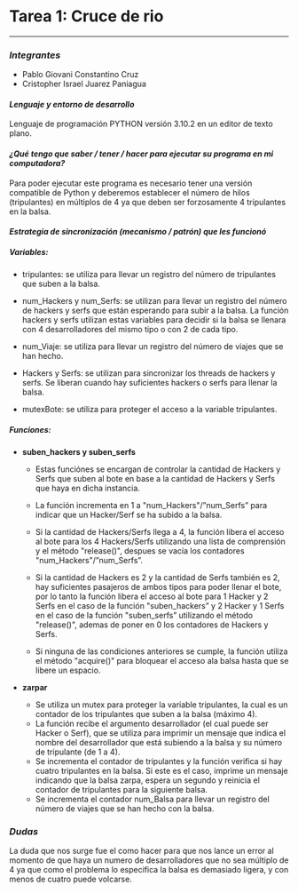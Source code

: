# Tarea 1: Cruce de rio
---
### *Integrantes*

*	Pablo Giovani Constantino Cruz
*	Cristopher Israel Juarez Paniagua

#### *Lenguaje y entorno de desarrollo*

Lenguaje de programación PYTHON versión 3.10.2 en un editor de texto plano.

#### *¿Qué tengo que saber / tener / hacer para ejecutar su programa en mi computadora?*

Para poder ejecutar este programa es necesario tener una versión compatible de Python y deberemos establecer el número de hilos (tripulantes) en múltiplos de 4 ya que deben ser forzosamente 4 tripulantes en la balsa.

#### *Estrategia de sincronización (mecanismo / patrón) que les funcionó*

##### Variables:
*	tripulantes: se utiliza para llevar un registro del número de tripulantes que suben a la balsa. 
*	num_Hackers y num_Serfs: se utilizan para llevar un registro del número de hackers y serfs que están esperando para subir a la balsa. La función hackers y serfs utilizan estas variables para decidir si la balsa se llenara con 4 desarrolladores del mismo tipo o con 2 de cada tipo.

*	num_Viaje: se utiliza para llevar un registro del número de viajes que se han hecho. 

*	Hackers y Serfs: se utilizan para sincronizar los threads de hackers y serfs. Se liberan cuando hay suficientes hackers o serfs para llenar la balsa.

*	mutexBote: se utiliza para proteger el acceso a la variable tripulantes.

##### Funciones:
*	**suben_hackers y suben_serfs**
	-	Estas funciónes se encargan de controlar la cantidad de Hackers y Serfs que suben al bote en base a la cantidad de Hackers y Serfs  que haya en dicha instancia.

	-	La función incrementa en 1 a "num_Hackers"/”num_Serfs” para indicar que un Hacker/Serf se ha subido a la balsa.

	-	Si la cantidad de Hackers/Serfs llega a 4, la función libera el acceso al bote para los 4 Hackers/Serfs utilizando una lista de comprensión y el método "release()", despues se vacía los contadores "num_Hackers"/”num_Serfs”. 

	-	Si la cantidad de Hackers es 2 y la cantidad de Serfs también es 2, hay suficientes pasajeros de ambos tipos para poder llenar el bote, por lo tanto la función libera el acceso al bote para 1 Hacker y 2 Serfs en el caso de la función "suben_hackers” y 2 Hacker y 1 Serfs en el caso de la función "suben_serfs”   utilizando el método "release()", ademas de poner en 0 los contadores de Hackers y Serfs. 

	-	Si ninguna de las condiciones anteriores se cumple, la función utiliza el método "acquire()" para bloquear el acceso ala balsa hasta que se libere un espacio.

*	**zarpar**
	-	Se utiliza un mutex para proteger la variable tripulantes, la cual es un contador de los tripulantes que suben a la balsa (máximo 4).
	-	La función recibe el argumento desarrollador (el cual puede ser Hacker o Serf), que se utiliza para imprimir un mensaje que indica el nombre del desarrollador que está subiendo a la balsa y su número de tripulante (de 1 a 4). 
	-	Se incrementa el contador de tripulantes y la función verifica si hay cuatro tripulantes en la balsa. Si este es el caso, imprime un mensaje indicando que la balsa zarpa, espera un segundo y reinicia el contador de tripulantes para la siguiente balsa. 
	-	Se incrementa el contador num_Balsa para llevar un registro del número de viajes que se han hecho con la balsa.

### *Dudas*

La duda que nos surge fue el como hacer para que nos lance un error al momento de que haya un numero de desarrolladores que no sea múltiplo de 4 ya que como el problema lo especifica la balsa es demasiado ligera, y con menos de cuatro puede volcarse.